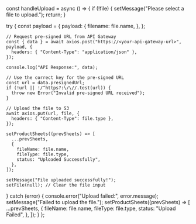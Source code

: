 const handleUpload = async () => {
  if (!file) {
    setMessage("Please select a file to upload.");
    return;
  }

  try {
    const payload = {
      payload: {
        filename: file.name,
      },
    };

    // Request pre-signed URL from API Gateway
    const { data } = await axios.post("https://<your-api-gateway-url>", payload, {
      headers: { "Content-Type": "application/json" },
    });

    console.log("API Response:", data);

    // Use the correct key for the pre-signed URL
    const url = data.presignedUrl;
    if (!url || !/^https?:\/\//.test(url)) {
      throw new Error("Invalid pre-signed URL received");
    }

    // Upload the file to S3
    await axios.put(url, file, {
      headers: { "Content-Type": file.type },
    });

    setProductSheets((prevSheets) => [
      ...prevSheets,
      {
        fileName: file.name,
        fileType: file.type,
        status: "Uploaded Successfully",
      },
    ]);

    setMessage("File uploaded successfully!");
    setFile(null); // Clear the file input
  } catch (error) {
    console.error("Upload failed:", error.message);
    setMessage("Failed to upload the file.");
    setProductSheets((prevSheets) => [
      ...prevSheets,
      {
        fileName: file.name,
        fileType: file.type,
        status: "Upload Failed",
      },
    ]);
  }
};
